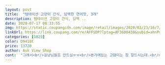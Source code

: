 ```yaml
---
layout: post 
title:  "템테이션 고양이 간식, 담백한 연어맛, 3개" 
description: 템테이션 고양이 간식, 담백 ..
date: 2020-07-17 08:33:55 
img: https://static.coupangcdn.com/image/retail/images/2020/03/23/16/7/48a27e93-91e4-45bb-b7f1-896e163d7a15.jpg 
linkUrl: https://link.coupang.com/re/AFFSDP?lptag=AF3600438&subid=ahnPublicAsk&pageKey=1421427266&itemId=2459932143&vendorItemId=70453444797&traceid=V0-113-47365000231174b7 
categories: [1029] 
color: D9418C 
price: 13720 
author: Ask View Shop 
cont:  "그래서<br/>길냥님들은 안드심ㅠㅠ<br/>본가에있는 고먐미는 참 잘드시는데.<br/>.<br/> 냥바냥 인가봄<br/>사료를 하도않먹어서 사료먹으며주겠다고했더니<br/>사료잘먹으면  보상해주혀고 샀어요^^<br/>양이어마어마하네요^^<br/>오래동안먹을것같아요<br/>요즘은잘먹는것같아요<br/>울  똥강아쥐  전용과자예요.<br/>.<br/><br/>울똥강아쥐 보고가셔요^^<br/>작은거하나사면 열흘정도먹으니깐<br/>집에있는 울 고먕미도 첨엔 안묵으셔서 결국 맘마에 섞어드림.<br/>.<br/><br/>템테이션 완전크네요 진짜 굿이에요 저희집냥이가 매일 간식을 먹어서 ㅜ 간식비가 많이 드는데 용량이 점보 사이즈가 생겨서 좋네요 저기 쥐돌이 볼은 제가 따로 구매한건데<br/>템테이션에서 나온 쥐돌이볼이에요 저기에다가 템테간식 넣어두면 냥이들이 냄새맡고 냥편치 날리면 쥐돌이 구멍에서 간식이 알아서 나와요 장난감도 되고 간식도 줄수있고 일석이조인 장난감 템테이션 냄새에 환장해서 매일 냥냥펀치 날려요<br/>" 
---
```


